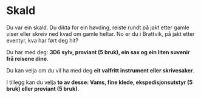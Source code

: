 # Skald

Du var ein skald. Du dikta for ein høvding, reiste rundt på jakt etter gamle viser eller skreiv ned kvad om gamle heltar. No er du i Brattvik, på jakt etter eventyr, kva har ført deg hit?

Du har med deg: __3D6 sylv, proviant (5 bruk), ein sax og ein liten suvenir frå reisene dine__.

Du kan velja om du vil ha med deg __eit valfritt instrument eller skrivesaker__.

I tillegg kan du velja __to av desse: Vams, fine klede, ekspedisjonsutstyr (5 bruk) eller proviant (5 bruk)__.

